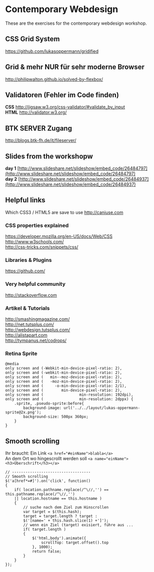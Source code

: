 # Contemporary Webdesign

These are the exercises for the contemporary webdesign workshop.


## CSS Grid System
https://github.com/lukasoppermann/gridified

## Grid & mehr NUR für sehr moderne Browser
http://philipwalton.github.io/solved-by-flexbox/

## Validatoren (Fehler im Code finden)
**CSS** http://jigsaw.w3.org/css-validator/#validate_by_input  
**HTML** http://validator.w3.org/

## BTK SERVER Zugang
http://blogs.btk-fh.de/it/fileserver/

## Slides from the workshopw
**day 1** [http://www.slideshare.net/slideshow/embed_code/26484797](http://www.slideshare.net/slideshow/embed_code/26484797)  
**day 2** [http://www.slideshare.net/slideshow/embed_code/26484937](http://www.slideshare.net/slideshow/embed_code/26484937)

## Helpful links
Which CSS3 / HTML5 are save to use http://caniuse.com

### CSS properties explained 
https://developer.mozilla.org/en-US/docs/Web/CSS  
http://www.w3schools.com/  
http://css-tricks.com/snippets/css/

### Libraries & Plugins 
https://github.com/

### Very helpful community 
http://stackoverflow.com

### Artikel & Tutorials

http://smashingmagazine.com/  
http://net.tutsplus.com/  
http://webdesign.tutsplus.com/  
http://alistapart.com    
http://tympanus.net/codrops/

### Retina Sprite

    @media
    only screen and (-Webkit-min-device-pixel-ratio: 2),
    only screen and (-webkit-min-device-pixel-ratio: 2),
    only screen and (   min--moz-device-pixel-ratio: 2),
    only screen and (   -moz-min-device-pixel-ratio: 2),
    only screen and (     -o-min-device-pixel-ratio: 2/1),
    only screen and (        min-device-pixel-ratio: 2),
    only screen and (                min-resolution: 192dpi),
    only screen and (                min-resolution: 2dppx) {
	    .sprite, .pseudo-sprite:before{
		    background-image: url('../../layout/lukas-oppermann-sprite@2x.png');
		    background-size: 500px 360px;
	    }
    }
  
## Smooth scrolling   
Ihr braucht:
Ein Link `<a href="#einName">blabla</a>`   
An dem Ort wo hingescrollt werden soll `<a name="einName"><h3>Überschrift</h3></a>`  

    // -----------------------------------
    // Smooth scrolling
    $('a[href*=#]').on('click', function()
    {
    	if( location.pathname.replace(/^\//,'') == this.pathname.replace(/^\//,'')
        || location.hostname == this.hostname )
        {
            // suche nach dem Ziel zum Hinscrollen
            var target = $(this.hash);
            target = target.length ? target : 
            $('[name=' + this.hash.slice(1) +']');
            // wenn ein Ziel (target) exisiert, führe aus ...
            if( target.length )
            {
            	$('html,body').animate({
            		scrollTop: target.offset().top
            	}, 1000);
            	return false;
            }
        }
    });
